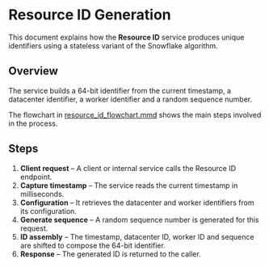 # Resource ID Generation

This document explains how the **Resource ID** service produces unique identifiers using a stateless variant of the Snowflake algorithm.

## Overview
The service builds a 64-bit identifier from the current timestamp, a datacenter identifier, a worker identifier and a random sequence number.

The flowchart in [resource_id_flowchart.mmd](resource_id_flowchart.mmd) shows the main steps involved in the process.

## Steps
1. **Client request** – A client or internal service calls the Resource ID endpoint.
2. **Capture timestamp** – The service reads the current timestamp in milliseconds.
3. **Configuration** – It retrieves the datacenter and worker identifiers from its configuration.
4. **Generate sequence** – A random sequence number is generated for this request.
5. **ID assembly** – The timestamp, datacenter ID, worker ID and sequence are shifted to compose the 64-bit identifier.
6. **Response** – The generated ID is returned to the caller.
